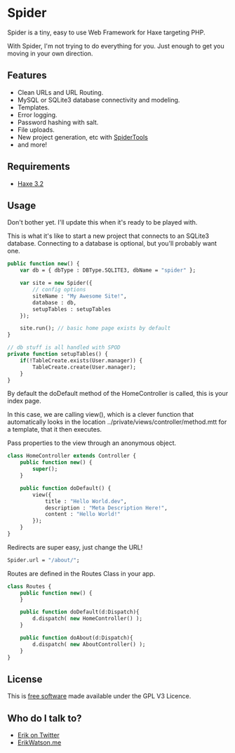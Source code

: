 Spider
======

Spider is a tiny, easy to use Web Framework for Haxe targeting PHP.

With Spider, I'm not trying to do everything for you. Just enough to get you moving in your own direction.


## Features

* Clean URLs and URL Routing.
* MySQL or SQLite3 database connectivity and modeling.
* Templates.
* Error logging.
* Password hashing with salt.
* File uploads.
* New project generation, etc with [SpiderTools](https://github.com/championchap/SpiderTools)
* and more!


## Requirements

* [Haxe 3.2](http://haxe.org)


## Usage

Don't bother yet. I'll update this when it's ready to be played with.

This is what it's like to start a new project that connects to an SQLite3 database. Connecting to a database is optional, but you'll probably want one. 

```haxe
public function new() {
	var db = { dbType : DBType.SQLITE3, dbName = "spider" };

	var site = new Spider({
		// config options
		siteName : "My Awesome Site!",
		database : db,
		setupTables : setupTables
	});

	site.run(); // basic home page exists by default
}

// db stuff is all handled with SPOD 
private function setupTables() {
	if(!TableCreate.exists(User.manager)) {
		TableCreate.create(User.manager);
	}
}
```

By default the doDefault method of the HomeController is called, this is your index page. 

In this case, we are calling view(), which is a clever function that automatically looks in the location ../private/views/controller/method.mtt for a template, that it then executes.

Pass properties to the view through an anonymous object.

```haxe
class HomeController extends Controller {
	public function new() {
		super();
	}

	public function doDefault() {
		view({
			title : "Hello World.dev",
			description : "Meta Description Here!",
			content : "Hello World!"
		});
	}
}
```

Redirects are super easy, just change the URL!

```haxe
Spider.url = "/about/";
```

Routes are defined in the Routes Class in your app.

```haxe
class Routes {
	public function new() {
	}

	public function doDefault(d:Dispatch){
		d.dispatch( new HomeController() );
	}

	public function doAbout(d:Dispatch){
		d.dispatch( new AboutController() );
	}
}
```

## License

This is [free software](https://www.gnu.org/philosophy/free-sw.html) made available under the GPL V3 Licence.


## Who do I talk to?

* [Erik on Twitter](https://twitter.com/championchap)
* [ErikWatson.me](http://erikwatson.me)